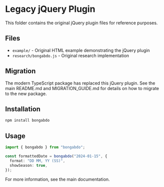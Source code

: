 # Legacy jQuery Plugin

This folder contains the original jQuery plugin files for reference purposes.

## Files

- `example/` - Original HTML example demonstrating the jQuery plugin
- `research/bongabdo.js` - Original research implementation

## Migration

The modern TypeScript package has replaced this jQuery plugin. See the main README.md and MIGRATION_GUIDE.md for details on how to migrate to the new package.

## Installation

```bash
npm install bongabdo
```

## Usage

```typescript
import { bongabdo } from "bongabdo";

const formattedDate = bongabdo("2024-01-15", {
  format: "DD MM, YY (SS)",
  showSeason: true,
});
```

For more information, see the main documentation.
